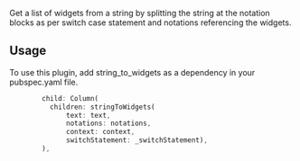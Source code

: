 Get a list of widgets from a string by splitting the string at the notation blocks 
as per switch case statement and notations referencing the widgets.


## Usage

To use this plugin, add string_to_widgets as a dependency in your pubspec.yaml file.

```dart
        child: Column(
          children: stringToWidgets(
              text: text,
              notations: notations,
              context: context,
              switchStatement: _switchStatement),
        ),
```


